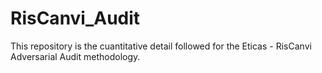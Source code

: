 # RisCanvi_Audit
This repository is the cuantitative detail followed for the Eticas - RisCanvi Adversarial Audit methodology.
